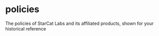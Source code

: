 # policies
The policies of StarCat Labs and its affiliated products, shown for your historical reference
